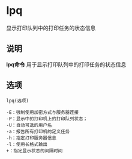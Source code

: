 lpq
===

显示打印队列中的打印任务的状态信息

## 说明

**lpq命令** 用于显示打印队列中的打印任务的状态信息

## 选项

```
lpq(选项)
```

  

```
-E：强制使用加密方式与服务器连接
-P：显示中的打印机上的打印队列状态；
-U：自动可选的用户名
-a：报告所有打印机的定义任务
-h：指定打印服务器信息
-l：使用长格式输出
+：指定显示状态的间隔时间
```



